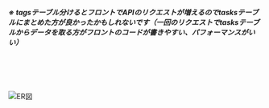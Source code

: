 ##### ※ tagsテーブル分けるとフロントでAPIのリクエストが増えるのでtasksテーブルにまとめた方が良かったかもしれないです（一回のリクエストでtasksテーブルからデータを取る方がフロントのコードが書きやすい、パフォーマンスがいい）
<br>
<br>
<br>

![ER図](https://github.com/ryosuke1256/image/blob/main/ER%E5%9B%B3.png)
